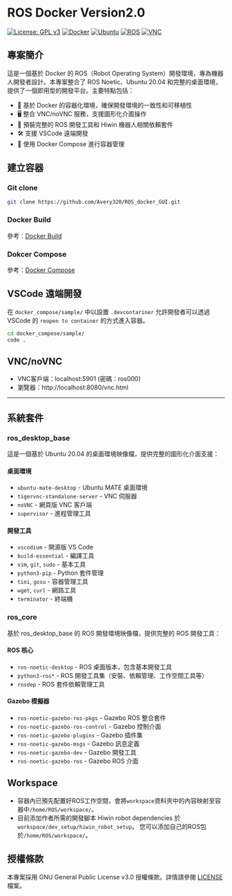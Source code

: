 # ROS Docker Version2.0
[![License: GPL v3](https://img.shields.io/badge/License-GPLv3-blue.svg)](https://www.gnu.org/licenses/gpl-3.0)
[![Docker](https://img.shields.io/badge/Docker-?logo=docker)](https://www.docker.com)
[![Ubuntu](https://img.shields.io/badge/Ubuntu-20.04-orange?logo=ubuntu)](https://releases.ubuntu.com/20.04/)
[![ROS](https://img.shields.io/badge/ROS-Noetic-blueviolet?logo=ros)](http://wiki.ros.org/noetic)
[![VNC](https://img.shields.io/badge/VNC-Enabled-green?logo=vnc)](https://www.tigervnc.org/)

## 專案簡介
這是一個基於 Docker 的 ROS（Robot Operating System）開發環境，專為機器人開發者設計。本專案整合了 ROS Noetic、Ubuntu 20.04 和完整的桌面環境，提供了一個即用型的開發平台。主要特點包括：

- 🐳 基於 Docker 的容器化環境，確保開發環境的一致性和可移植性
- 🖥️ 整合 VNC/noVNC 服務，支援圖形化介面操作
- 🔧 預裝完整的 ROS 開發工具和 Hiwin 機器人相關依賴套件
- 🛠️ 支援 VSCode 遠端開發
- 🔄 使用 Docker Compose 進行容器管理

## 建立容器
### Git clone 
```bash
git clone https://github.com/Avery320/ROS_docker_GUI.git
```
### Docker Build
參考：[Docker Build](./dockerfile/README.md)
### Dokcer Compose
參考：[Docker Compose](./docker_compose/sample/README.md)

## VSCode 遠端開發
在 `docker_compose/sample/` 中以設置 `.devcontariner` 允許開發者可以透過 VSCode 的 `reopen to container` 的方式進入容器。
```bash
cd docker_compose/sample/
code .
```
## VNC/noVNC
- VNC客戶端：localhost:5901 (密碼：ros000)
- 瀏覽器：http://localhost:8080/vnc.html
---
## 系統套件 
### ros_desktop_base
這是一個基於 Ubuntu 20.04 的桌面環境映像檔，提供完整的圖形化介面支援：
#### 桌面環境
- `ubuntu-mate-desktop` - Ubuntu MATE 桌面環境
- `tigervnc-standalone-server` - VNC 伺服器
- `noVNC` - 網頁版 VNC 客戶端
- `supervisor` - 進程管理工具

#### 開發工具
- `vscodium` - 開源版 VS Code
- `build-essential` - 編譯工具
- `vim`, `git`, `sudo` - 基本工具
- `python3-pip` - Python 套件管理
- `tini`, `gosu` - 容器管理工具
- `wget`, `curl` - 網路工具
- `terminator` - 終端機

### ros_core
基於 ros_desktop_base 的 ROS 開發環境映像檔，提供完整的 ROS 開發工具：

#### ROS 核心
- `ros-noetic-desktop` - ROS 桌面版本，包含基本開發工具
- `python3-ros*` - ROS 開發工具集（安裝、依賴管理、工作空間工具等）
- `rosdep` - ROS 套件依賴管理工具

#### Gazebo 模擬器
- `ros-noetic-gazebo-ros-pkgs` - Gazebo ROS 整合套件
- `ros-noetic-gazebo-ros-control` - Gazebo 控制介面
- `ros-noetic-gazebo-plugins` - Gazebo 插件集
- `ros-noetic-gazebo-msgs` - Gazebo 訊息定義
- `ros-noetic-gazebo-dev` - Gazebo 開發工具
- `ros-noetic-gazebo-ros` - Gazebo ROS 介面

## Workspace
- 容器內已預先配置好ROS工作空間，會將`workspace`資料夾中的內容映射至容器中`/home/ROS/workspace/`。
- 目前添加作者所需的開發腳本 Hiwin robot dependencies 於`workspace/dev_setup/hiwin_robot_setup`。
您可以添加自己的ROS包於`/home/ROS/workspace/`。

## 授權條款

本專案採用 GNU General Public License v3.0 授權條款。詳情請參閱 [LICENSE](LICENSE) 檔案。

